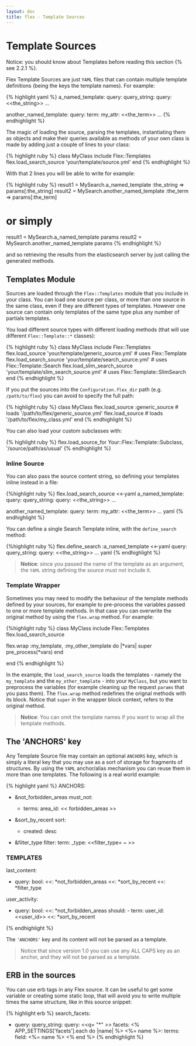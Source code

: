 ```yaml
---
layout: doc
title: flex - Template Sources
---
```


# Template Sources

Notice: you should know about Templates before reading this section {% see 2.2.1 %}.

Flex Template Sources are just `YAML` files that can contain multiple template definitions (being the keys the template names). For example:

{% highlight yaml %}
a_named_template:
  query:
    query_string:
      query: <<the_string>>
  ...

another_named_template:
  query:
    term:
      my_attr: <<the_term>>
  ...
{% endhighlight %}

The magic of loading the source, parsing the templates, instantiating them as objects and make their queries available as methods of your own class is made by adding just a couple of lines to your class:

{% highlight ruby %}
class MyClass
  include Flex::Templates
  flex.load_search_source 'your/template/source.yml'
end
{% endhighlight %}

With that 2 lines you will be able to write for example:

{% highlight ruby %}
result1 = MySearch.a_named_template       :the_string => params[:the_string]
result2 = MySearch.another_named_template :the_term   => params[:the_term]

# or simply
result1 = MySearch.a_named_template       params
result2 = MySearch.another_named_template params
{% endhighlight %}

and so retrieving the results from the elasticsearch server by just calling the generated methods.

## Templates Module

Sources are loaded through the `Flex::Templates` module that you include in your class. You can load one source per class, or more than one source in the same class, even if they are different types of templates. However one source can contain only templates of the same type plus any number of partials templates.

You load different source types with different loading methods (that will use different `Flex::Template::*` classes):

{% highlight ruby %}
class MyClass
  include Flex::Templates
  flex.load_source             'your/template/generic_source.yml'       # uses Flex::Template
  flex.load_search_source      'your/template/search_source.yml'        # uses Flex::Template::Search
  flex.load_slim_search_source 'your/template/slim_search_source.yml'   # uses Flex::Template::SlimSearch
end
{% endhighlight %}

If you put the sources into the `Configuration.flex_dir` path (e.g. `/path/to/flex`) you can avoid to specify the full path:

{% highlight ruby %}
class MyClass
  flex.load_source   :generic_source    # loads '/path/to/flex/generic_source.yml'
  flex.load_source                      # loads '/path/to/flex/my_class.yml'
end
{% endhighlight %}

You can also load your custom subclasses with:

{% highlight ruby %}
flex.load_source_for Your::Flex::Template::Subclass, '/source/path/as/usual'
{% endhighlight %}

### Inline Source

You can also pass the source content string, so defining your templates inline instead in a file:

{%highlight ruby %}
flex.load_search_source <<-yaml
  a_named_template:
    query:
      query_string:
        query: <<the_string>>
    ...

  another_named_template:
    query:
      term:
        my_attr: <<the_term>>
    ...
  yaml
{% endhighlight %}

You can define a single Search Template inline, with the `define_search` method:

{%highlight ruby %}
flex.define_search :a_named_template <<-yaml
  query:
    query_string:
      query: <<the_string>>
    ...
  yaml
{% endhighlight %}

>  __Notice__: since you passed the name of the template as an argument, the `YAML` string defining the source must not include it.

### Template Wrapper

Sometimes you may need to modify the behaviour of the template methods defined by your sources, for example to pre-process the variables passed to one or more template methods. In that case you can overwrite the original method by using the `flex.wrap` method. For example:

{%highlight ruby %}
class MyClass
  include Flex::Templates
  flex.load_search_source

  flex.wrap :my_template, :my_other_template do |*vars|
    super pre_process(*vars)
  end

end
{% endhighlight %}

In the example, the `load_search_source` loads the templates - namely the `my_template` and the `my_other_template` - into your `MyClass`, but you want to preprocess the variables (for example cleaning up the request `params` that you pass them). The `flex.wrap` method redefines the orignal methods with its block. Notice that `super` in the wrapper block context, refers to the original method.

> __Notice__: You can omit the template names if you want to wrap all the template methods.

## The 'ANCHORS' key

Any Template Source file may contain an optional `ANCHORS` key, which is simply a literal key that you may use as a sort of storage for fragments of structures. By using the `YAML` anchor/alias mechanism you can reuse them in more than one templates. The following is a real world example:

{% highlight yaml %}
ANCHORS:

  - &not_forbidden_areas
      must_not:
      - terms:
          area_id: << forbidden_areas >>

  - &sort_by_recent
    sort:
    - created: desc

  - &filter_type
    filter:
      term:
        _type: <<filter_type= ~ >>

 ### TEMPLATES ###

last_content:
- query:
    bool:
      <<: *not_forbidden_areas
  <<: *sort_by_recent
  <<: *filter_type

user_activity:
- query:
    bool:
      <<: *not_forbidden_areas
      should:
      - term:
          user_id: <<user_id>>
  <<: *sort_by_recent

{% endhighlight %}

The `'ANCHORS'` key and its content will not be parsed as a template.

> Notice that since version 1.0 you can use any ALL CAPS key as an anchor, and they will not be parsed as a template.

## ERB in the sources

You can use erb tags in any Flex source. It can be useful to get some variable or creating some static loop, that will avoid you to write multiple times the same structure, like in this source snippet:

{% highlight erb %}
search_facets:
- query:
    query_string:
      query: <<q= "*" >>
  facets:
    <% APP_SETTINGS['facets'].each do |name| %>
    <%= name %>:
      terms:
        field: <%= name %>
    <% end %>
{% endhighlight %}

